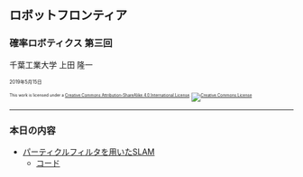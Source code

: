 ## ロボットフロンティア

### 確率ロボティクス 第三回

千葉工業大学 上田 隆一

<span style="font-size:60%">2019年5月15日</span>

<p style="font-size:50%">
This work is licensed under a <a rel="license" href="http://creativecommons.org/licenses/by-sa/4.0/">Creative Commons Attribution-ShareAlike 4.0 International License</a>.
<a rel="license" href="http://creativecommons.org/licenses/by-sa/4.0/">
<img alt="Creative Commons License" style="border-width:0" src="https://i.creativecommons.org/l/by-sa/4.0/88x31.png" /></a>
</p>

---

### 本日の内容

* [パーティクルフィルタを用いたSLAM](https://ryuichiueda.github.io/LNPR_SLIDES/slides/chap8_60min.html)
    * [コード](https://github.com/ryuichiueda/LNPR_BOOK_CODES/tree/master/section_fastslam)

